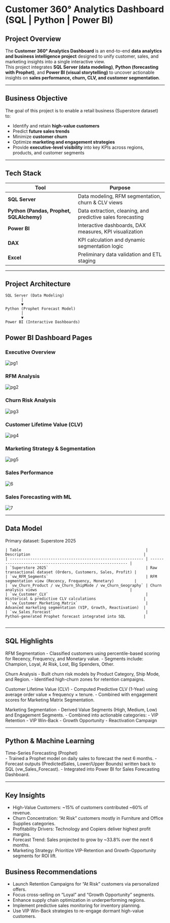 # Customer 360° Analytics Dashboard (SQL | Python | Power BI)

## Project Overview
The **Customer 360° Analytics Dashboard** is an end-to-end **data analytics and business intelligence project** designed to unify customer, sales, and marketing insights into a single interactive view.  
This project integrates **SQL Server (data modeling)**, **Python (forecasting with Prophet)**, and **Power BI (visual storytelling)** to uncover actionable insights on **sales performance, churn, CLV, and customer segmentation**.

---

## Business Objective
The goal of this project is to enable a retail business (Superstore dataset) to:
- Identify and retain **high-value customers**
- Predict **future sales trends**
- Minimize **customer churn**
- Optimize **marketing and engagement strategies**
- Provide **executive-level visibility** into key KPIs across regions, products, and customer segments

---

## Tech Stack

| Tool | Purpose |
|------|----------|
| **SQL Server** | Data modeling, RFM segmentation, churn & CLV views |
| **Python (Pandas, Prophet, SQLAlchemy)** | Data extraction, cleaning, and predictive sales forecasting |
| **Power BI** | Interactive dashboards, DAX measures, KPI visualization |
| **DAX** | KPI calculation and dynamic segmentation logic |
| **Excel** | Preliminary data validation and ETL staging |

---

## Project Architecture

```
SQL Server (Data Modeling)
       │
       ▼
Python (Prophet Forecast Model)
       │
       ▼
Power BI (Interactive Dashboards)
```

## Power BI Dashboard Pages

### Executive Overview
![pg1](https://github.com/Subith-Varghese/Customer-360-Analysis/blob/ce262c53da0f8fda631e43b305edd4c27ed407c6/Images/Page1.png)

### RFM Analysis
![pg2](https://github.com/Subith-Varghese/Customer-360-Analysis/blob/ce262c53da0f8fda631e43b305edd4c27ed407c6/Images/Page2.png)


### Churn Risk Analysis
![pg3](https://github.com/Subith-Varghese/Customer-360-Analysis/blob/ce262c53da0f8fda631e43b305edd4c27ed407c6/Images/Page3.png)


### Customer Lifetime Value (CLV)
![pg4](https://github.com/Subith-Varghese/Customer-360-Analysis/blob/ce262c53da0f8fda631e43b305edd4c27ed407c6/Images/Page4.png)


### Marketing Strategy & Segmentation
![pg5](https://github.com/Subith-Varghese/Customer-360-Analysis/blob/ce262c53da0f8fda631e43b305edd4c27ed407c6/Images/Page5.png)


### Sales Performance
![6](https://github.com/Subith-Varghese/Customer-360-Analysis/blob/ce262c53da0f8fda631e43b305edd4c27ed407c6/Images/Page6.png)

### Sales Forecasting with ML
![7](https://github.com/Subith-Varghese/Customer-360-Analysis/blob/ce262c53da0f8fda631e43b305edd4c27ed407c6/Images/Page7.png)


---
## Data Model

Primary dataset: Superstore 2025
```
| Table                                                       | Description                                                  |
| ----------------------------------------------------------- | ------------------------------------------------------------ |
| `Superstore 2025`                                           | Raw transactional dataset (Orders, Customers, Sales, Profit) |
| `vw_RFM_Segments`                                           | RFM segmentation view (Recency, Frequency, Monetary)         |
| `vw_Churn_Product / vw_Churn_ShipMode / vw_Churn_Geography` | Churn analysis views                                         |
| `vw_Customer_CLV`                                           | Historical & predictive CLV calculations                     |
| `vw_Customer_Marketing_Matrix`                              | Advanced marketing segmentation (VIP, Growth, Reactivation)  |
| `vw_Sales_Forecast`                                         | Python-generated Prophet forecast integrated into SQL        |


```

---

## SQL Highlights

RFM Segmentation
       - Classified customers using percentile-based scoring for Recency, Frequency, and Monetary value.
       - Segments include: Champion, Loyal, At Risk, Lost, Big Spenders, Other.

Churn Analysis
       - Built churn risk models by Product Category, Ship Mode, and Region.
       - Identified high-churn zones for retention campaigns.

Customer Lifetime Value (CLV)
       - Computed Predictive CLV (1-Year) using average order value × frequency × tenure.
       - Combined with engagement scores for Marketing Matrix Segmentation.

Marketing Segmentation
       - Derived Value Segments (High, Medium, Low) and Engagement Segments.
       - Combined into actionable categories:
              - VIP Retention
              - VIP Win-Back
              - Growth Opportunity
              - Reactivation Campaign

--- 

## Python & Machine Learning

Time-Series Forecasting (Prophet)  
       - Trained a Prophet model on daily sales to forecast the next 6 months.
       - Forecast outputs (PredictedSales, Lower/Upper Bounds) written back to SQL (vw_Sales_Forecast).
       - Integrated into Power BI for Sales Forecasting Dashboard.

--- 

## Key Insights

- High-Value Customers: ~15% of customers contributed ~60% of revenue.
- Churn Concentration: “At Risk” customers mostly in Furniture and Office Supplies categories.
- Profitability Drivers: Technology and Copiers deliver highest profit margins.
- Forecast Trend: Sales projected to grow by ~33.8% over the next 6 months.
- Marketing Strategy: Prioritize VIP-Retention and Growth-Opportunity segments for ROI lift.

## Business Recommendations

- Launch Retention Campaigns for “At Risk” customers via personalized offers.
- Focus cross-selling on “Loyal” and “Growth Opportunity” segments.
- Enhance supply chain optimization in underperforming regions.
- Implement predictive sales monitoring for inventory planning.
- Use VIP Win-Back strategies to re-engage dormant high-value customers.
